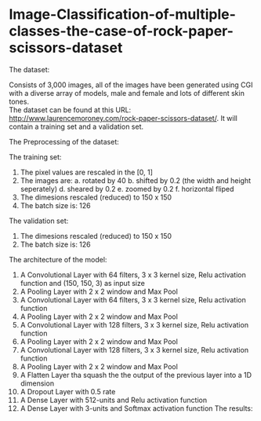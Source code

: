# Image-Classification-of-multiple-classes-the-case-of-rock-paper-scissors-dataset
The dataset:

Consists of 3,000 images, all of the images have been generated using CGI with a diverse array of models, male and female and lots of different skin tones.   
The dataset can be found at this URL: http://www.laurencemoroney.com/rock-paper-scissors-dataset/. It will contain a training set and a validation set.

The Preprocessing of the dataset:

The training set:

1. The pixel values are rescaled in the [0, 1]
2. The images are:
  a. rotated by 40
  b. shifted  by 0.2 (the width and height seperately)
  d. sheared by 0.2
  e. zoomed by 0.2
  f. horizontal fliped
3. The dimesions rescaled (reduced) to 150 x 150
4. The batch size is: 126

The validation set:
1. The dimesions rescaled (reduced) to 150 x 150
2. The batch size is: 126

The architecture of the model:
1. A Convolutional Layer with 64 filters, 3 x 3 kernel size, Relu activation function and (150, 150, 3) as input size
2. A Pooling Layer with 2 x 2 window and Max Pool
3. A Convolutional Layer with 64 filters, 3 x 3 kernel size, Relu activation function
4. A Pooling Layer with 2 x 2 window and Max Pool
5. A Convolutional Layer with 128 filters, 3 x 3 kernel size, Relu activation function
6. A Pooling Layer with 2 x 2 window and Max Pool
7. A Convolutional Layer with 128 filters, 3 x 3 kernel size, Relu activation function
8. A Pooling Layer with 2 x 2 window and Max Pool
9. A Flatten Layer tha squash the the output of the previous layer into a 1D dimension
10. A Dropout Layer with 0.5 rate
11. A Dense Layer with 512-units and Relu activation function
12. A Dense Layer with 3-units and Softmax activation function
The results:




